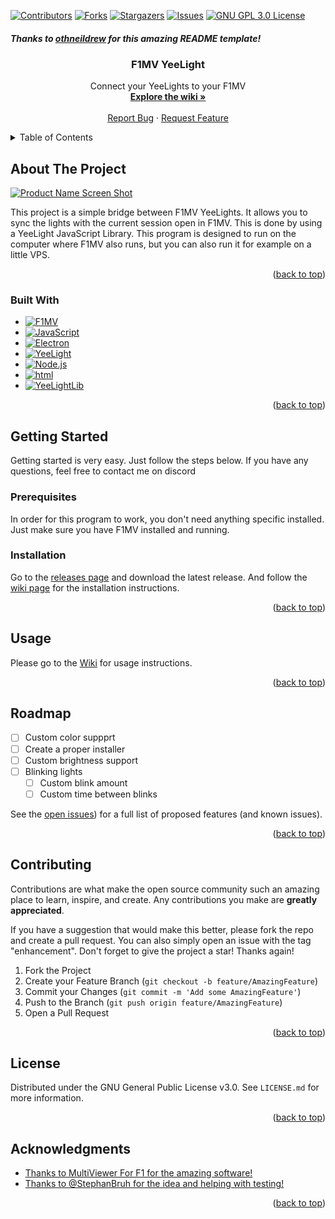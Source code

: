 <!-- Improved compatibility of back to top link: See: https://github.com/othneildrew/Best-README-Template/pull/73 -->
<a name="readme-top"></a>



<!-- PROJECT SHIELDS -->
[![Contributors][contributors-shield]][contributors-url]
[![Forks][forks-shield]][forks-url]
[![Stargazers][stars-shield]][stars-url]
[![Issues][issues-shield]][issues-url]
[![GNU GPL 3.0 License][license-shield]][license-url]

##### *Thanks to [othneildrew](https://github.com/othneildrew/Best-README-Template) for this amazing README template!*
<!-- PROJECT LOGO -->

<h3 align="center">F1MV YeeLight</h3>
<div align="center">
  <p align="center">
    Connect your YeeLights to your F1MV
    <br />
    <a href="https://github.com/koningcool/F1MV-YeeLight/wiki/"><strong>Explore the wiki »</strong></a>
    <br />
    <br />
    <a href="https://github.com/koningcool/F1MV-YeeLight/issues">Report Bug</a>
    ·
    <a href="https://github.com/koningcool/F1MV-YeeLight/issues">Request Feature</a>
  </p>
</div>



<!-- TABLE OF CONTENTS -->
<details>
  <summary>Table of Contents</summary>
  <ol>
    <li>
      <a href="#about-the-project">About The Project</a>
      <ul>
        <li><a href="#built-with">Built With</a></li>
      </ul>
    </li>
    <li>
      <a href="#getting-started">Getting Started</a>
      <ul>
        <li><a href="#prerequisites">Prerequisites</a></li>
        <li><a href="#installation">Installation</a></li>
      </ul>
    </li>
    <li><a href="#usage">Usage</a></li>
    <li><a href="#roadmap">Roadmap</a></li>
    <li><a href="#contributing">Contributing</a></li>
    <li><a href="#license">License</a></li>
  </ol>
</details>



<!-- ABOUT THE PROJECT -->
## About The Project

[![Product Name Screen Shot][product-screenshot]](https://i.ibb.co/jGgdhWq/6-lamptest.jpg)

This project is a simple bridge between F1MV YeeLights. It allows you to sync the lights with the current session open in F1MV. This is done by using a YeeLight JavaScript Library. This program is designed to run on the computer where F1MV also runs, but you can also run it for example on a little VPS.

<p align="right">(<a href="#readme-top">back to top</a>)</p>



### Built With

* [![F1MV][f1mv]][f1mv-url]
* [![JavaScript][javascript]][javascript-url]
* [![Electron][Electron]][electron-url]
* [![YeeLight][yeelight]][yeelight-url]
* [![Node.js][nodejs]][nodejs-url]
* [![html][html]][html-url]
* [![YeeLightLib][yeelight-library]][yeelight-library-url]

<p align="right">(<a href="#readme-top">back to top</a>)</p>



<!-- GETTING STARTED -->
## Getting Started

Getting started is very easy. Just follow the steps below. If you have any questions, feel free to contact me on discord

### Prerequisites

In order for this program to work, you don't need anything specific installed. Just make sure you have F1MV installed and running.

### Installation

Go to the [releases page][releases-url] and download the latest release.
And follow the [wiki page][wikiurl] for the installation instructions.

<p align="right">(<a href="#readme-top">back to top</a>)</p>



<!-- USAGE Instructions -->
## Usage

Please go to the [Wiki][wikiurl] for usage instructions.

<p align="right">(<a href="#readme-top">back to top</a>)</p>



<!-- ROADMAP -->
## Roadmap

- [ ] Custom color suppprt
- [ ] Create a proper installer
- [ ] Custom brightness support
- [ ] Blinking lights
  - [ ] Custom blink amount
  - [ ] Custom time between blinks

See the [open issues][issuesurl]) for a full list of proposed features (and known issues).

<p align="right">(<a href="#readme-top">back to top</a>)</p>



<!-- CONTRIBUTING -->
## Contributing

Contributions are what make the open source community such an amazing place to learn, inspire, and create. Any contributions you make are **greatly appreciated**.

If you have a suggestion that would make this better, please fork the repo and create a pull request. You can also simply open an issue with the tag "enhancement".
Don't forget to give the project a star! Thanks again!

1. Fork the Project
2. Create your Feature Branch (`git checkout -b feature/AmazingFeature`)
3. Commit your Changes (`git commit -m 'Add some AmazingFeature'`)
4. Push to the Branch (`git push origin feature/AmazingFeature`)
5. Open a Pull Request

<p align="right">(<a href="#readme-top">back to top</a>)</p>



<!-- LICENSE -->
## License

Distributed under the GNU General Public License v3.0. See `LICENSE.md` for more information.

<p align="right">(<a href="#readme-top">back to top</a>)</p>


<!-- ACKNOWLEDGMENTS -->
## Acknowledgments

* [Thanks to MultiViewer For F1 for the amazing software!](https://beta.f1mv.com/)
* [Thanks to @StephanBruh for the idea and helping with testing!](https://github.com/StephanBruh)


<p align="right">(<a href="#readme-top">back to top</a>)</p>



<!-- MARKDOWN LINKS & IMAGES -->
<!-- https://www.markdownguide.org/basic-syntax/#reference-style-links -->
[contributors-shield]: https://img.shields.io/github/contributors/koningcool/F1MV-YeeLight.svg?style=for-the-badge
[contributors-url]: https://github.com/koningcool/F1MV-YeeLight/graphs/contributors
[forks-shield]: https://img.shields.io/github/forks/koningcool/F1MV-YeeLight.svg?style=for-the-badge
[forks-url]: https://github.com/koningcool/F1MV-YeeLight/network/members
[stars-shield]: https://img.shields.io/github/stars/koningcool/F1MV-YeeLight.svg?style=for-the-badge
[stars-url]: https://github.com/koningcool/F1MV-YeeLight/stargazers
[issues-shield]: https://img.shields.io/github/issues/koningcool/F1MV-YeeLight.svg?style=for-the-badge
[issues-url]: https://github.com/koningcool/F1MV-YeeLight/issues
[license-shield]: https://img.shields.io/github/license/koningcool/F1MV-YeeLight.svg?style=for-the-badge
[license-url]: https://github.com/koningcool/F1MV-YeeLight/blob/main/LICENSE.MD
[product-screenshot]: https://i.ibb.co/jGgdhWq/6-lamptest.jpg
[javascript]: https://img.shields.io/badge/JavaScript-F7DF1E?style=for-the-badge&logo=javascript&logoColor=black
[javascript-url]: https://www.javascript.com/
[electron]: https://img.shields.io/badge/Electron-47848F?style=for-the-badge&logo=electron&logoColor=white
[electron-url]: https://www.electronjs.org/
[yeelight]: https://img.shields.io/badge/Yeelight-0002bb?style=for-the-badge&logo=yeelight&logoColor=black
[yeelight-url]: https://www.yeelight.com/
[html]: https://img.shields.io/badge/HTML5-E34F26?style=for-the-badge&logo=html5&logoColor=white
[html-url]: https://html.spec.whatwg.org/multipage/
[github-actions]: https://img.shields.io/badge/github%20actions-%232671E5.svg?style=for-the-badge&logo=githubactions&logoColor=white
[ide]: https://img.shields.io/badge/IntelliJIDEA-000000.svg?style=for-the-badge&logo=intellij-idea&logoColor=white
[Git]: https://img.shields.io/badge/git-%23F05033.svg?style=for-the-badge&logo=git&logoColor=white
[f1mv]: https://img.shields.io/badge/MultiViewer%20For%20F1-fb1e07.svg?style=for-the-badge&logo=f1&logoColor=white
[f1mv-url]: https://beta.f1mv.com
[nodejs]: https://img.shields.io/badge/Node.js-43853D?style=for-the-badge&logo=node.js&logoColor=white
[nodejs-url]: https://nodejs.org/en/
[yeelight-library]: https://img.shields.io/badge/Yeelight%20Library-FD500?style=for-the-badge&logo=yeelight&logoColor=black
[yeelight-library-url]: https://www.npmjs.com/package/yeelight.io
[releases-url]: https://github.com/YeeLight/F1MV-YeeLight/releases
[wikiurl]: https://github.com/koningcool/F1MV-YeeLight/wiki/
[issuesurl]: https://github.com/koningcool/F1MV-YeeLight/issues

[github_username]: koningcool
[repo_name]: F1MV-YeeLight